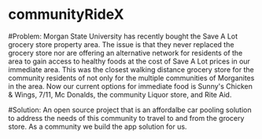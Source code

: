 # communityRideX
#Problem: 
Morgan State University has recently bought the Save A Lot grocery store property area. The issue is that they never replaced the grocery store nor are offering an alternative network for residents of the area to gain access to healthy foods at the cost of Save A Lot prices in our immediate area.  This was the closest walking distance grocery store for the community residents of not only for the multiple communities of Morganites in the area. Now our current options for immediate food is Sunny's Chicken & Wings, 7/11, Mc Donalds, the community Liquor store, and Rite Aid. 

#Solution:
An open source project that is an affordalbe car pooling solution to address the needs of this community to travel to and from the grocery store. As a community we build the app solution for us. 



